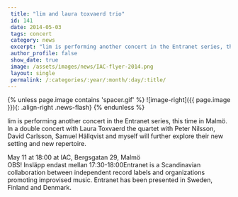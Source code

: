 ```yaml
---
 title: "lim and laura toxvaerd trio"
 id: 141
 date: 2014-05-03
 tags: concert
 category: news
 excerpt: "lim is performing another concert in the Entranet series, this time in Malmö. In a double concert with Laura Toxvaerd the quartet with Peter Nilsson, David Carlsson, Samuel Hällqvist and myself will..."
 author_profile: false
 show_date: true
 image: /assets/images/news/IAC-flyer-2014.png
 layout: single
 permalink: /:categories/:year/:month/:day/:title/
---
```

{% unless page.image contains 'spacer.gif' %}
   ![image-right]({{ page.image }}){: .align-right .news-flash}
{% endunless %}

lim is performing another concert in the Entranet series, this time in Malmö. In a double concert with Laura Toxvaerd the quartet with Peter Nilsson, David Carlsson, Samuel Hällqvist and myself will further explore their new setting and new repertoire.




May 11 at 18:00 at IAC, Bergsgatan 29, Malmö<br/>
OBS! Insläpp endast mellan 17:30-18:00Entranet is a Scandinavian collaboration between independent record labels and organizations promoting improvised music. Entranet has been presented in Sweden, Finland and Denmark.

